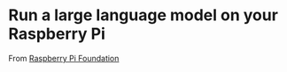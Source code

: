 # Run a large language model on your Raspberry Pi

From [Raspberry Pi Foundation](https://projects.raspberrypi.org/en/projects/llm-rpi/4)
